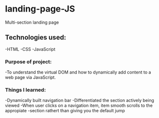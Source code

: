 # landing-page-JS
Multi-section landing page 

## Technologies used:
  -HTML
  -CSS
  -JavaScript

### Purpose of project:
  -To understand the virtual DOM and how to dynamically add content to a web page via JavaScript.

### Things I learned: 
  -Dynamically built navigation bar
  -Differentiated the section actively being viewed
  -When user clicks on a navigation item, item smooth scrolls to the appropiate   -section rathert than giving you the default jump 
